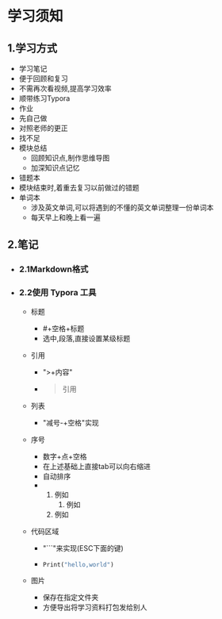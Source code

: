 # 学习须知

## 1.学习方式

-  学习笔记
  - 便于回顾和复习
  - 不需再次看视频,提高学习效率
  - 顺带练习Typora
-  作业
  - 先自己做
  - 对照老师的更正
  - 找不足
- 模块总结
  - 回顾知识点,制作思维导图
  - 加深知识点记忆
-  错题本
  - 模块结束时,着重去复习以前做过的错题
- 单词本
  - 涉及英文单词,可以将遇到的不懂的英文单词整理一份单词本
  - 每天早上和晚上看一遍

## 2.笔记

- ### 2.1Markdown格式

- ### 2.2使用 Typora 工具

  - 标题

    - #+空格+标题
    - 选中,段落,直接设置某级标题

  - 引用

    - ">+内容"

    - > 引用

  - 列表

    - "减号-+空格"实现

  - 序号

    - 数字+点+空格
    - 在上述基础上直接tab可以向右缩进
    - 自动排序
    - 1. 例如
         1. 例如
      2. 例如

  - 代码区域

    - "```"来实现(ESC下面的键)

    - ```python
      Print("hello,world")

  - 图片

    - 保存在指定文件夹
    - 方便导出将学习资料打包发给别人